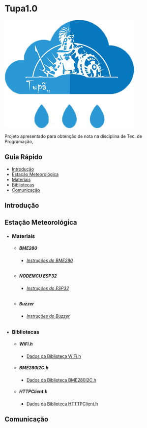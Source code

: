 # Tupa1.0 
![](imagens/tupa1_logo.png)

Projeto apresentado para obtenção de nota na disciplina de Tec. de Programação,
## Guia Rápido 
- [Introdução](#introdução)
- [Estação Meteorológica](#estação-meteorológica)
- [Materiais](#materiais)
- [Bibliotecas](#bibliotecas)
- [Comunicação](#comunicação)

## Introdução 

## Estação Meteorológica 
- ### Materiais
  - ##### BME280
    + ###### [Instruções do BME280](https://www.embeddedadventures.com/datasheets/BME280.pdf)
  
  
  - ##### NODEMCU ESP32
    + ###### [Instruções do ESP32](https://www.espressif.com/sites/default/files/documentation/esp32_datasheet_en.pdf)
  
  
  - ##### Buzzer
    + ###### [Instruções do Buzzer](http://www.farnell.com/datasheets/2171929.pdf)
  
- ### Bibliotecas
  - ##### WiFi.h
  
    + [Dados da Biblioteca WiFi.h](https://github.com/espressif/arduino-esp32)

  - ##### BME280I2C.h
  
    + [Dados da Biblioteca BME280I2C.h](https://github.com/finitespace/BME280)

  - ##### HTTPClient.h
  
    +  [Dados da Biblioteca HTTTPClient.h](https://github.com/espressif/arduino-esp32)
    
    
## Comunicação
